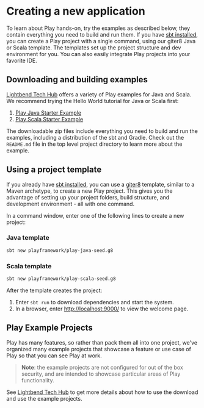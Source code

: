 <!--- Copyright (C) 2009-2019 Lightbend Inc. <https://www.lightbend.com> -->

# Creating a new application

To learn about Play hands-on, try the examples as described below, they contain everything you need to build and run them. If you have [sbt installed](https://www.scala-sbt.org/1.x/docs/Setup.html), you can create a Play  project with a single command, using our giter8 Java or Scala  template. The templates set up the project structure and dev environment for you. You can also easily integrate Play projects into your favorite IDE.

## Downloading and building examples

[Lightbend Tech Hub](https://developer.lightbend.com/start/?group=play) offers a variety of Play examples for Java and Scala. We recommend trying the Hello World tutorial for Java or Scala first:

1. [Play Java Starter Example](https://developer.lightbend.com/start/?group=play&project=play-java-starter-example)
2. [Play Scala Starter Example](https://developer.lightbend.com/start/?group=play&project=play-scala-starter-example)

The downloadable zip files include everything you need to build and run the examples, including a distribution of the sbt and Gradle. Check out the `README.md` file in the top level project directory to learn more about the example.

## Using a project template

If you already have [sbt installed](https://www.scala-sbt.org/1.x/docs/Setup.html), you can use a [giter8](http://www.foundweekends.org/giter8/) template, similar to a Maven archetype, to create a new Play project. This gives you the advantage of setting up your project folders, build structure, and development environment - all with one command.

In a command window, enter one of the following lines to create a new project:

### Java template

```bash
sbt new playframework/play-java-seed.g8
```

### Scala template

```bash
sbt new playframework/play-scala-seed.g8
```

After the template creates the project:

1. Enter `sbt run` to download dependencies and start the system.
1. In a browser, enter <http://localhost:9000/> to view the welcome page.

## Play Example Projects

Play has many features, so rather than pack them all into one project, we've organized many example projects that showcase a feature or use case of Play so that you can see Play at work.

> **Note**: the example projects are not configured for out of the box security, and are intended to showcase particular areas of Play functionality.

See [Lightbend Tech Hub](https://developer.lightbend.com/start/?group=play) to get more details about how to use the download and use the example projects.
